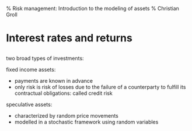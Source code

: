 % Risk management: Introduction to the modeling of assets
% Christian Groll


# Interest rates and returns

##

two broad types of investments:

fixed income assets:
- payments are known in advance
- only risk is risk of losses due to the failure of a counterparty to
  fulfill its contractual obligations: called credit risk

speculative assets:
- characterized by random price movements
- modelled in a stochastic framework using random variables

##

